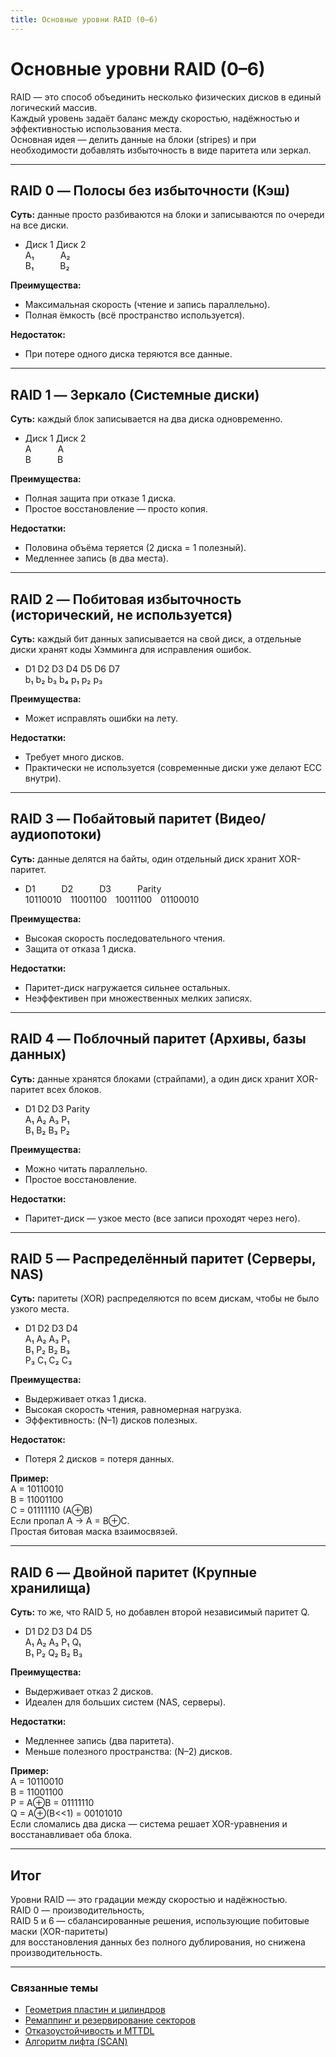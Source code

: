 ```yaml
---
title: Основные уровни RAID (0–6)
---
```


# Основные уровни RAID (0–6)

RAID — это способ объединить несколько физических дисков в единый логический массив.  
Каждый уровень задаёт баланс между скоростью, надёжностью и эффективностью использования места.  
Основная идея — делить данные на блоки (stripes) и при необходимости добавлять избыточность в виде паритета или зеркал.

---

## RAID 0 — Полосы без избыточности (Кэш)

**Суть:** данные просто разбиваются на блоки и записываются по очереди на все диски.  

- Диск 1 Диск 2  
  A₁   A₂  
  B₁   B₂  

**Преимущества:**  
- Максимальная скорость (чтение и запись параллельно).  
- Полная ёмкость (всё пространство используется).  

**Недостаток:**  
- При потере одного диска теряются все данные.  

---

## RAID 1 — Зеркало (Системные диски)

**Суть:** каждый блок записывается на два диска одновременно.  

- Диск 1 Диск 2  
  A   A  
  B   B  

**Преимущества:**  
- Полная защита при отказе 1 диска.  
- Простое восстановление — просто копия.  

**Недостатки:**  
- Половина объёма теряется (2 диска = 1 полезный).  
- Медленнее запись (в два места).  

---

## RAID 2 — Побитовая избыточность (исторический, не используется)

**Суть:** каждый бит данных записывается на свой диск, а отдельные диски хранят коды Хэмминга для исправления ошибок.  

- D1 D2 D3 D4 D5 D6 D7  
  b₁ b₂ b₃ b₄ p₁ p₂ p₃  

**Преимущества:**  
- Может исправлять ошибки на лету.  

**Недостатки:**  
- Требует много дисков.  
- Практически не используется (современные диски уже делают ECC внутри).  

---

## RAID 3 — Побайтовый паритет (Видео/аудиопотоки)

**Суть:** данные делятся на байты, один отдельный диск хранит XOR-паритет.  

- D1   D2   D3   Parity  
  10110010 11001100 10011100 01100010  

**Преимущества:**  
- Высокая скорость последовательного чтения.  
- Защита от отказа 1 диска.  

**Недостатки:**  
- Паритет-диск нагружается сильнее остальных.  
- Неэффективен при множественных мелких записях.  

---

## RAID 4 — Поблочный паритет (Архивы, базы данных)

**Суть:** данные хранятся блоками (страйпами), а один диск хранит XOR-паритет всех блоков.  

- D1 D2 D3 Parity  
  A₁ A₂ A₃ P₁  
  B₁ B₂ B₃ P₂  

**Преимущества:**  
- Можно читать параллельно.  
- Простое восстановление.  

**Недостатки:**  
- Паритет-диск — узкое место (все записи проходят через него).  

---

## RAID 5 — Распределённый паритет (Серверы, NAS)

**Суть:** паритеты (XOR) распределяются по всем дискам, чтобы не было узкого места.  

- D1 D2 D3 D4  
  A₁ A₂ A₃ P₁  
  B₁ P₂ B₂ B₃  
  P₃ C₁ C₂ C₃  

**Преимущества:**  
- Выдерживает отказ 1 диска.  
- Высокая скорость чтения, равномерная нагрузка.  
- Эффективность: (N–1) дисков полезных.  

**Недостаток:**  
- Потеря 2 дисков = потеря данных.  

**Пример:**  
A = 10110010  
B = 11001100  
C = 01111110 (A⊕B)  
Если пропал A → A = B⊕C.  
Простая битовая маска взаимосвязей.  

---

## RAID 6 — Двойной паритет (Крупные хранилища)

**Суть:** то же, что RAID 5, но добавлен второй независимый паритет Q.  

- D1 D2 D3 D4 D5  
  A₁ A₂ A₃ P₁ Q₁  
  B₁ P₂ Q₂ B₂ B₃  

**Преимущества:**  
- Выдерживает отказ 2 дисков.  
- Идеален для больших систем (NAS, серверы).  

**Недостатки:**  
- Медленнее запись (два паритета).  
- Меньше полезного пространства: (N–2) дисков.  

**Пример:**  
A = 10110010  
B = 11001100  
P = A⊕B = 01111110  
Q = A⊕(B<<1) = 00101010  
Если сломались два диска — система решает XOR-уравнения и восстанавливает оба блока.  

---

## Итог

Уровни RAID — это градации между скоростью и надёжностью.  
RAID 0 — производительность,  
RAID 5 и 6 — сбалансированные решения, использующие побитовые маски (XOR-паритеты)  
для восстановления данных без полного дублирования, но снижена производительность.  

---

### Связанные темы

- [Геометрия пластин и цилиндров](/Nodes/DataManagement_and_Storage/Storage/Physical_layer/DiskGeometry.md)  
- [Ремаппинг и резервирование секторов](./Remapping_and_SectorSparing.md)  
- [Отказоустойчивость и MTTDL](/Nodes/DataManagement_and_Storage/Storage/FaultTolerance/MTBF_and_MTTDL.md)  
- [Алгоритм лифта (SCAN)](/Nodes/DataManagement_and_Storage/Storage/IO_Scheduling/Elevator_vs_SCAN.md)

